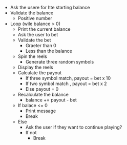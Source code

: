 - Ask the usere for hte starting balance 
- Validate the balance 
    - Positive number
- Loop (wile balance > 0)
    - Print the current balance 
    - Ask the user to bet
    - Validate the bet
        - Graeter than 0
        - Less than the balance
    - Spin the reels
        - Generate three random symbols
    - Display the reels
    - Calculate the payout
        - If three symbol match, payout = bet x 10
        - If two symbol match , payout = bet x 2
        - Else payout = 0
    - Recalculate the balance
        - balance += payout - bet
    - If balace <= 0
        - Print message 
        - Break
    - Else
        - Ask the user if they want to continue playing?
        - If not 
            - Break